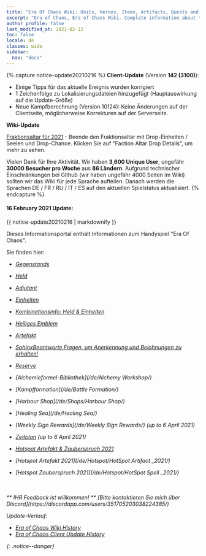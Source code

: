 ```yaml
---
title: "Era Of Chaos Wiki: Units, Heroes, Items, Artifacts, Quests and more"
excerpt: "Era of Chaos, Era of Chaos Wiki. Complete information about the Era Of Chaos: Units, Heroes, Items, Artifacts, Quests and more. Be strongest player with us. Information about future updates and events."
author_profile: false
last_modified_at: 2021-02-12
toc: false
locale: de
classes: wide
sidebar:
  nav: "docs"
---
```


{% capture notice-update20210216 %}
**Client-Update** (Version **142 (3100)**):

* Einige Tipps für das aktuelle Ereignis wurden korrigiert
* 1 Zeichenfolge zu Lokalisierungsdateien hinzugefügt (Hauptauswirkung auf die Update-Größe)
* Neue Kampfberechnung (Version 10124): Keine Änderungen auf der Clientseite, möglicherweise Korrekturen auf der Serverseite.

**Wiki-Update**

[Fraktionsaltar für 2021](https://eraofchaos.github.io/FactionAltar/) - Beende den Fraktionsaltar mit Drop-Einheiten / Seelen und Drop-Chance. Klicken Sie auf "Faction Altar Drop Details", um mehr zu sehen.

Vielen Dank für Ihre Aktivität. Wir haben **3,600 Unique User**, ungefähr **30000 Besucher pro Woche** aus **86 Ländern**.
Aufgrund technischer Einschränkungen bei Github (wir haben ungefähr 4000 Seiten im Wiki) sollten wir das Wiki für jede Sprache aufteilen. Danach werden die Sprachen DE / FR / RU / IT / ES auf den aktuellen Spielstatus aktualisiert.
{% endcapture %}

<div class="notice--danger">
  <h4 class="no_toc">16 February 2021 Update:</h4>
  {{ notice-update20210216 | markdownify }}
</div>

Dieses Informationsportal enthält Informationen zum Handyspiel "Era Of Chaos".

Sie finden hier:
* <i class="fas fa-gavel"/> [Gegenstands](/ItemsDE/)
* <i class="fas fa-chess-king"/>  [Held](/de/heroes/)
* <i class="fas fa-mask"/>  [Adjutant](/de/heroes/Adjutants/)
* <i class="fab fa-optin-monster"/>  [Einheiten](/de/units/)
* <i class="fas fa-fist-raised"/> [Kombinationsinfo: Held & Einheiten](/de/combination/)
* <i class="fas fa-atom"/>  [Heiliges Emblem](/de/Emblem/)
* <i class="fas fa-hand-sparkles"/>  [Artefakt](/de/artifacts/)

* <i class="fas fa-question-circle"/>  [SphinxBeantworte Fragen, um Anerkennung und Belohnungen zu erhalten!](/de/sphinx/)

* <i class="fas fa-hat-cowboy-side"/>  [Reserve](/de/Backup/)
* <i class="fas fa-place-of-worship"/>  [Alchemieformel-Bibliothek](/de/Alchemy Workshop/)
* <i class="fab fa-battle-net"/> [Kampfformation](/de/Battle Formation/)
* <i class="fas fa-store-alt"/>  [Harbour Shop](/de/Shops/Harbour Shop/)
* <i class="fas fa-water"/>  [Healing Sea](/de/Healing Sea/)

* <i class="fas fa-business-time"/>  [Weekly Sign Rewards](/de/Weekly Sign Rewards/) (up to 6 April 2021)
* <i class="fas fa-calendar-alt"/>  [Zeitplan](/de/Schedule/) (up to 6 April 2021)
* <i class="fas fa-calendar-day"/> [Hotspot Artefakt & Zauberspruch 2021](/de/Hotspot/)
* <i class="fas fa-calendar-day"/> [Hotspot Artefakt 2021](/de/Hotspot/HotSpot Artifact _2021/)
* <i class="fas fa-calendar-day"/> [Hotspot Zauberspruch 2021](/de/Hotspot/HotSpot Spell _2021/)


<br/>
<br/>
** IHR Feedback ist willkommen! **
[Bitte kontaktieren Sie mich über Discord](https://discordapp.com/users/351705203038224385/)




Update-Verlauf:

* [Era of Chaos Wiki History](/Era_Of_Chaos_Wiki_History.html)  
* [Era of Chaos Client Update History](/Era_Of_Chaos_Client_Update_History.html)

{: .notice--danger}

